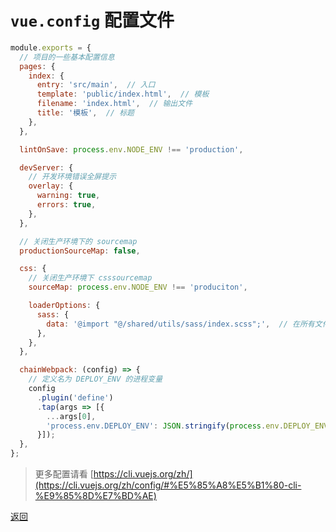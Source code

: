 # `vue.config` 配置文件
```javascript
module.exports = {
  // 项目的一些基本配置信息
  pages: {
    index: {
      entry: 'src/main',  // 入口
      template: 'public/index.html',  // 模板
      filename: 'index.html',  // 输出文件
      title: '模板',  // 标题
    },
  },

  lintOnSave: process.env.NODE_ENV !== 'production',

  devServer: {
    // 开发环境错误全屏提示
    overlay: {
      warning: true,
      errors: true,
    },
  },

  // 关闭生产环境下的 sourcemap
  productionSourceMap: false,

  css: {
    // 关闭生产环境下 csssourcemap
    sourceMap: process.env.NODE_ENV !== 'produciton',

    loaderOptions: {
      sass: {
        data: '@import "@/shared/utils/sass/index.scss";',  // 在所有文件中输入全局css变量
      },
    },
  },

  chainWebpack: (config) => {
    // 定义名为 DEPLOY_ENV 的进程变量
    config
      .plugin('define')
      .tap(args => [{
        ...args[0],
        'process.env.DEPLOY_ENV': JSON.stringify(process.env.DEPLOY_ENV || 'staging'),
      }]);
  },
};

```

>更多配置请看 [https://cli.vuejs.org/zh/](https://cli.vuejs.org/zh/config/#%E5%85%A8%E5%B1%80-cli-%E9%85%8D%E7%BD%AE)

[返回](../README.md)
